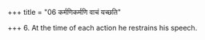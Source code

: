 +++
title = "06 कर्मणिकर्मणि वाचं यच्छति"

+++
6. At the time of each action he restrains his speech.
